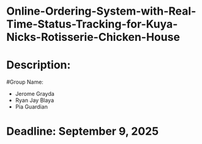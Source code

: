 # Online-Ordering-System-with-Real-Time-Status-Tracking-for-Kuya-Nicks-Rotisserie-Chicken-House
# Description:

#Group Name:
* Jerome Grayda
* Ryan Jay Blaya
* Pia Guardian
# Deadline: September 9, 2025
